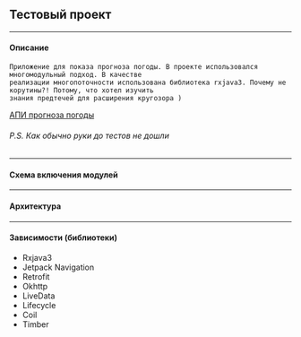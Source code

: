 ## Тестовый проект
---
#### Описание
    Приложение для показа прогноза погоды. В проекте использовался многомодульный подход. В качестве
    реализации многопоточности использована библиотека rxjava3. Почему не корутины?! Потому, что хотел изучить 
    знания предтечей для расширения кругозора )
[АПИ прогноза погоды](https://www.weatherapi.com/docs/)


###### P.S. Как обычно руки до тестов не дошли
---
#### Схема включения модулей
---
#### Архитектура
---
#### Зависимости (библиотеки)
 - Rxjava3
 - Jetpack Navigation
 - Retrofit
 - Okhttp
 - LiveData
 - Lifecycle
 - Coil
 - Timber